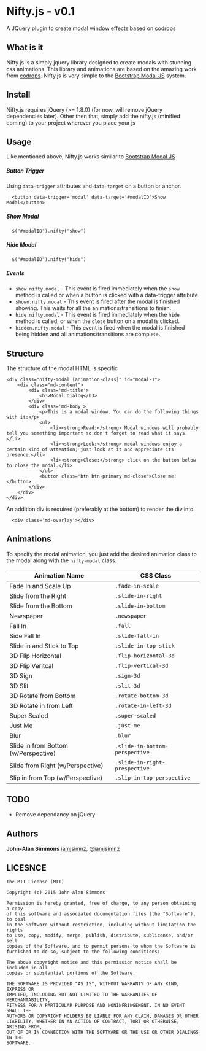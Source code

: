 Nifty.js - v0.1
==========

A JQuery plugin to create modal window effects based on [codrops](http://tympanus.net/Development/ModalWindowEffects/)

## What is it

Nifty.js is a simply jquery library designed to create modals with stunning css animations. This library and animations are based on the amazing work from [codrops](http://tympanus.net/Development/ModalWindowEffects). Nifty.js is very simple to the [Bootstrap Modal JS](http://getbootstrap.com/javascript/#modals) system.

## Install

Nifty.js requires jQuery (>= 1.8.0) (for now, will remove jQuery dependencies later).
Other then that, simply add the nifty.js (minified coming) to your project wherever you place your js

## Usage

Like mentioned above, Nifty.js works similar to [Bootstrap Modal JS](http://getbootstrap.com/javascript/#modals)

##### Button Trigger
Using `data-trigger` attributes and `data-target` on a button or anchor.
```
  <button data-trigger='modal' data-target='#modalID'>Show Modal</button>
```

##### Show Modal
```
  $("#modalID").nifty("show")
```

##### Hide Modal
```
  $("#modalID").nifty("hide")
```

##### Events
* `show.nifty.modal` - This event is fired immediately when the `show` method is called or when a button is clicked with a data-trigger attribute.
* `shown.nifty.modal` - This event is fired after the modal is finished showing. This waits for all the animations/transitions to finish.
* `hide.nifty.modal` - This event is fired immediately when the `hide` method is called, or when the `close` button on a modal is clicked.
* `hidden.nifty.modal` - This event is fired when the modal is finished being hidden and all animations/transitions are complete.


## Structure
The structure of the modal HTML is specific

```
<div class="nifty-modal [animation-class]" id="modal-1">
	<div class="md-content">
		<div class='md-title'>
			<h3>Modal Dialog</h3>
		</div>
		<div class='md-body'>
			<p>This is a modal window. You can do the following things with it:</p>
			<ul>
				<li><strong>Read:</strong> Modal windows will probably tell you something important so don't forget to read what it says.</li>
				<li><strong>Look:</strong> modal windows enjoy a certain kind of attention; just look at it and appreciate its presence.</li>
				<li><strong>Close:</strong> click on the button below to close the modal.</li>
			</ul>
			<button class="btn btn-primary md-close">Close me!</button>
		</div>
	</div>
</div>
```

An addition div is required (preferably at the bottom) to render the div into.
```
  <div class='md-overlay'></div>
```

## Animations

To specify the modal animation, you just add the desired animation class to the modal along with the `nifty-modal` class.

Animation Name | CSS Class
--- | ---
Fade In and Scale Up | `.fade-in-scale`
Slide from the Right | `.slide-in-right`
Slide from the Bottom | `.slide-in-bottom`
Newspaper | `.newspaper`
Fall In | `.fall`
Side Fall In | `.slide-fall-in`
Slide in and Stick to Top | `.slide-in-top-stick`
3D Flip Horizontal | `.flip-horizontal-3d`
3D Flip Veritcal | `.flip-vertical-3d`
3D Sign | `.sign-3d`
3D Slit | `.slit-3d`
3D Rotate from Bottom | `.rotate-bottom-3d`
3D Rotate in from Left | `.rotate-in-left-3d`
Super Scaled | `.super-scaled`
Just Me | `.just-me`
Blur | `.blur`
Slide in from Bottom (w/Perspective) | `.slide-in-bottom-perspective`
Slide from Right (w/Perspective) | `.slide-in-right-prespective`
Slip in from Top (w/Perspective) | `.slip-in-top-perspective`


## TODO
* Remove dependancy on jQuery

## Authors
**John-Alan Simmons** [iamjsimnz](https://github.com/jsimnz), [@iamjsimnz](https://twitter.com/iamjsimnz)

## LICESNCE
```
The MIT License (MIT)

Copyright (c) 2015 John-Alan Simmons

Permission is hereby granted, free of charge, to any person obtaining a copy
of this software and associated documentation files (the "Software"), to deal
in the Software without restriction, including without limitation the rights
to use, copy, modify, merge, publish, distribute, sublicense, and/or sell
copies of the Software, and to permit persons to whom the Software is
furnished to do so, subject to the following conditions:

The above copyright notice and this permission notice shall be included in all
copies or substantial portions of the Software.

THE SOFTWARE IS PROVIDED "AS IS", WITHOUT WARRANTY OF ANY KIND, EXPRESS OR
IMPLIED, INCLUDING BUT NOT LIMITED TO THE WARRANTIES OF MERCHANTABILITY,
FITNESS FOR A PARTICULAR PURPOSE AND NONINFRINGEMENT. IN NO EVENT SHALL THE
AUTHORS OR COPYRIGHT HOLDERS BE LIABLE FOR ANY CLAIM, DAMAGES OR OTHER
LIABILITY, WHETHER IN AN ACTION OF CONTRACT, TORT OR OTHERWISE, ARISING FROM,
OUT OF OR IN CONNECTION WITH THE SOFTWARE OR THE USE OR OTHER DEALINGS IN THE
SOFTWARE.
```
